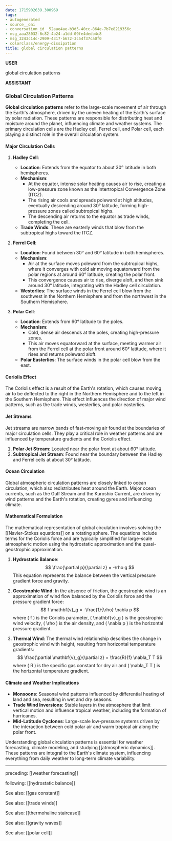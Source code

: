 ```yaml
---
date: 1715902639.300969
tags:
- autogenerated
- source__oai
- conversation_id__52aae4ae-b3d5-40cc-864e-7b7e8219356c
- msg_aaa28032-6c82-4b24-a1dd-09fe4dedb4c8
- msg_3243c14c-2909-4317-b672-3c54f37ca0f0
- colorclass/energy-dissipation
title: global circulation patterns
---
```


**USER**

global circulation patterns


**ASSISTANT**

### Global Circulation Patterns

**Global circulation patterns** refer to the large-scale movement of air through the Earth's atmosphere, driven by the uneven heating of the Earth's surface by solar radiation. These patterns are responsible for distributing heat and moisture around the planet, influencing climate and weather systems. The primary circulation cells are the Hadley cell, Ferrel cell, and Polar cell, each playing a distinct role in the overall circulation system.

#### Major Circulation Cells

1. **Hadley Cell**:
   - **Location**: Extends from the equator to about 30° latitude in both hemispheres.
   - **Mechanism**: 
     - At the equator, intense solar heating causes air to rise, creating a low-pressure zone known as the Intertropical Convergence Zone (ITCZ).
     - The rising air cools and spreads poleward at high altitudes, eventually descending around 30° latitude, forming high-pressure zones called subtropical highs.
     - The descending air returns to the equator as trade winds, completing the cell.
   - **Trade Winds**: These are easterly winds that blow from the subtropical highs toward the ITCZ.

2. **Ferrel Cell**:
   - **Location**: Found between 30° and 60° latitude in both hemispheres.
   - **Mechanism**: 
     - Air at the surface moves poleward from the subtropical highs, where it converges with cold air moving equatorward from the polar regions at around 60° latitude, creating the polar front.
     - This convergence causes air to rise, diverge aloft, and then sink around 30° latitude, integrating with the Hadley cell circulation.
   - **Westerlies**: The surface winds in the Ferrel cell blow from the southwest in the Northern Hemisphere and from the northwest in the Southern Hemisphere.

3. **Polar Cell**:
   - **Location**: Extends from 60° latitude to the poles.
   - **Mechanism**:
     - Cold, dense air descends at the poles, creating high-pressure zones.
     - This air moves equatorward at the surface, meeting warmer air from the Ferrel cell at the polar front around 60° latitude, where it rises and returns poleward aloft.
   - **Polar Easterlies**: The surface winds in the polar cell blow from the east.

#### Coriolis Effect

The Coriolis effect is a result of the Earth's rotation, which causes moving air to be deflected to the right in the Northern Hemisphere and to the left in the Southern Hemisphere. This effect influences the direction of major wind patterns, such as the trade winds, westerlies, and polar easterlies.

#### Jet Streams

Jet streams are narrow bands of fast-moving air found at the boundaries of major circulation cells. They play a critical role in weather patterns and are influenced by temperature gradients and the Coriolis effect.

1. **Polar Jet Stream**: Located near the polar front at about 60° latitude.
2. **Subtropical Jet Stream**: Found near the boundary between the Hadley and Ferrel cells at about 30° latitude.

#### Ocean Circulation

Global atmospheric circulation patterns are closely linked to ocean circulation, which also redistributes heat around the Earth. Major ocean currents, such as the Gulf Stream and the Kuroshio Current, are driven by wind patterns and the Earth's rotation, creating gyres and influencing climate.

#### Mathematical Formulation

The mathematical representation of global circulation involves solving the [[Navier-Stokes equations]] on a rotating sphere. The equations include terms for the Coriolis force and are typically simplified for large-scale atmospheric motion using the hydrostatic approximation and the quasi-geostrophic approximation.

1. **Hydrostatic Balance**:
$$
\frac{\partial p}{\partial z} = -\rho g
$$
This equation represents the balance between the vertical pressure gradient force and gravity.

2. **Geostrophic Wind**:
In the absence of friction, the geostrophic wind is an approximation of wind flow balanced by the Coriolis force and the pressure gradient force:
$$
f \mathbf{v}_g = -\frac{1}{\rho} \nabla p
$$
where \( f \) is the Coriolis parameter, \( \mathbf{v}_g \) is the geostrophic wind velocity, \( \rho \) is the air density, and \( \nabla p \) is the horizontal pressure gradient.

3. **Thermal Wind**:
The thermal wind relationship describes the change in geostrophic wind with height, resulting from horizontal temperature gradients:
$$
\frac{\partial \mathbf{v}_g}{\partial z} = \frac{R}{f} \nabla_T T
$$
where \( R \) is the specific gas constant for dry air and \( \nabla_T T \) is the horizontal temperature gradient.

#### Climate and Weather Implications

- **Monsoons**: Seasonal wind patterns influenced by differential heating of land and sea, resulting in wet and dry seasons.
- **Trade Wind Inversions**: Stable layers in the atmosphere that limit vertical motion and influence tropical weather, including the formation of hurricanes.
- **Mid-Latitude Cyclones**: Large-scale low-pressure systems driven by the interaction between cold polar air and warm tropical air along the polar front.

Understanding global circulation patterns is essential for weather forecasting, climate modeling, and studying [[atmospheric dynamics]]. These patterns are integral to the Earth's climate system, influencing everything from daily weather to long-term climate variability.


---

preceding: [[weather forecasting]]  


following: [[hydrostatic balance]]

See also: [[gas constant]]


See also: [[trade winds]]


See also: [[thermohaline staircase]]


See also: [[gravity waves]]


See also: [[polar cell]]